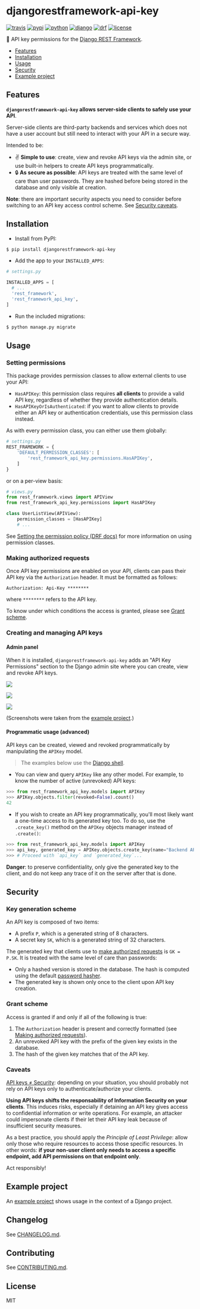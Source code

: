 # djangorestframework-api-key

[![travis](https://img.shields.io/travis/florimondmanca/djangorestframework-api-key.svg)](https://travis-ci.org/florimondmanca/djangorestframework-api-key)
[![pypi](https://img.shields.io/pypi/v/djangorestframework-api-key.svg)][pypi-url]
[![python](https://img.shields.io/pypi/pyversions/djangorestframework-api-key.svg)][pypi-url]
[![django](https://img.shields.io/pypi/djversions/djangorestframework-api-key.svg?colorB=44b78b)][pypi-url]
[![drf](https://img.shields.io/badge/drf-3.8+-7f2d2d.svg)][pypi-url]
[![license](https://img.shields.io/pypi/l/djangorestframework-api-key.svg)][pypi-url]

[pypi-url]: https://pypi.org/project/djangorestframework-api-key/

🔐 API key permissions for the [Django REST Framework](http://www.django-rest-framework.org).

- [Features](#features)
- [Installation](#installation)
- [Usage](#usage)
- [Security](#security)
- [Example project](#example-project)

## Features

**`djangorestframework-api-key` allows server-side clients to safely use your API**.

Server-side clients are third-party backends and services which does not have a user account but still need to interact with your API in a secure way.

Intended to be:

- ✌️ **Simple to use**: create, view and revoke API keys via the admin site, or use built-in helpers to create API keys programmatically.
- 🔒 **As secure as possible**: API keys are treated with the same level of care than user passwords. They are hashed before being stored in the database and only visible at creation.

**Note**: there are important security aspects you need to consider before switching to an API key access control scheme. See [Security caveats](#caveats).

## Installation

- Install from PyPI:

```bash
$ pip install djangorestframework-api-key
```

- Add the app to your `INSTALLED_APPS`:

```python
# settings.py

INSTALLED_APPS = [
  # ...
  'rest_framework',
  'rest_framework_api_key',
]
```

- Run the included migrations:

```bash
$ python manage.py migrate
```

## Usage

### Setting permissions

This package provides permission classes to allow external clients to use your API:

- `HasAPIKey`: this permission class requires **all clients** to provide a valid API key, regardless of whether they provide authentication details.
- `HasAPIKeyOrIsAuthenticated`: if you want to allow clients to provide either an API key or authentication credentials, use this permission class instead.

As with every permission class, you can either use them globally:

```python
# settings.py
REST_FRAMEWORK = {
    'DEFAULT_PERMISSION_CLASSES': [
        'rest_framework_api_key.permissions.HasAPIKey',
    ]
}
```

or on a per-view basis:

```python
# views.py
from rest_framework.views import APIView
from rest_framework_api_key.permissions import HasAPIKey

class UserListView(APIView):
    permission_classes = [HasAPIKey]
    # ...
```

See [Setting the permission policy (DRF docs)](http://www.django-rest-framework.org/api-guide/permissions/#setting-the-permission-policy) for more information on using permission classes.

### Making authorized requests

Once API key permissions are enabled on your API, clients can pass their API key via the `Authorization` header. It must be formatted as follows:

```
Authorization: Api-Key ********
```

where `********` refers to the API key.

To know under which conditions the access is granted, please see [Grant scheme](#grant-scheme).

### Creating and managing API keys

#### Admin panel

When it is installed, `djangorestframework-api-key` adds an "API Key Permissions" section to the Django admin site where you can create, view and revoke API keys.

![](https://github.com/florimondmanca/djangorestframework-api-key/tree/master/example_project/media/admin-section.png)

![](https://github.com/florimondmanca/djangorestframework-api-key/tree/master/example_project/media/admin-form.png)

![](https://github.com/florimondmanca/djangorestframework-api-key/tree/master/example_project/media/admin-created.png)

(Screenshots were taken from the [example project](#example-project).)

#### Programmatic usage (advanced)

API keys can be created, viewed and revoked programmatically by manipulating the `APIKey` model.

> The examples below use the [Django shell](https://docs.djangoproject.com/en/2.1/ref/django-admin/#django-admin-shell).

- You can view and query `APIKey` like any other model. For example, to know the number of active (unrevoked) API keys:

```python
>>> from rest_framework_api_key.models import APIKey
>>> APIKey.objects.filter(revoked=False).count()
42
```

- If you wish to create an API key programmatically, you'll most likely want a one-time access to its generated key too. To do so, use the `.create_key()` method on the `APIKey` objects manager instead of `.create()`:

```python
>>> from rest_framework_api_key.models import APIKey
>>> api_key, generated_key = APIKey.objects.create_key(name="Backend API")
>>> # Proceed with `api_key` and `generated_key`...
```

**Danger**: to preserve confidentiality, only give the generated key to the client, and do not keep any trace of it on the server after that is done.

## Security

### Key generation scheme

An API key is composed of two items:

- A prefix `P`, which is a generated string of 8 characters.
- A secret key `SK`, which is a generated string of 32 characters.

The generated key that clients use to [make authorized requests](#making-authorized-requests) is `GK = P.SK`. It is treated with the same level of care than passwords:

- Only a hashed version is stored in the database. The hash is computed using the default [password hasher](https://docs.djangoproject.com/en/2.1/topics/auth/passwords/).
- The generated key is shown only once to the client upon API key creation.

### Grant scheme

Access is granted if and only if all of the following is true:

1. The `Authorization` header is present and correctly formatted (see [Making authorized requests](#making-authorized-requests)).
2. An unrevoked API key with the prefix of the given key exists in the database.
3. The hash of the given key matches that of the API key.

### Caveats

[API keys ≠ Security](https://nordicapis.com/why-api-keys-are-not-enough/): depending on your situation, you should probably not rely on API keys only to authenticate/authorize your clients.

**Using API keys shifts the responsability of Information Security on your clients**. This induces risks, especially if detaining an API key gives access to confidential information or write operations. For example, an attacker could impersonate clients if their let their API key leak because of insufficient security measures.

As a best practice, you should apply the _Principle of Least Privilege_: allow only those who require resources to access those specific resources. In other words: **if your non-user client only needs to access a specific endpoint, add API permissions on that endpoint only**.

Act responsibly!

## Example project

An [example project](https://github.com/florimondmanca/djangorestframework-api-key/tree/master/example_project) shows usage in the context of a Django project.

## Changelog

See [CHANGELOG.md](https://github.com/florimondmanca/djangorestframework-api-key/tree/master/CHANGELOG.md).

## Contributing

See [CONTRIBUTING.md](https://github.com/florimondmanca/djangorestframework-api-key/tree/master/CONTRIBUTING.md).

## License

MIT
